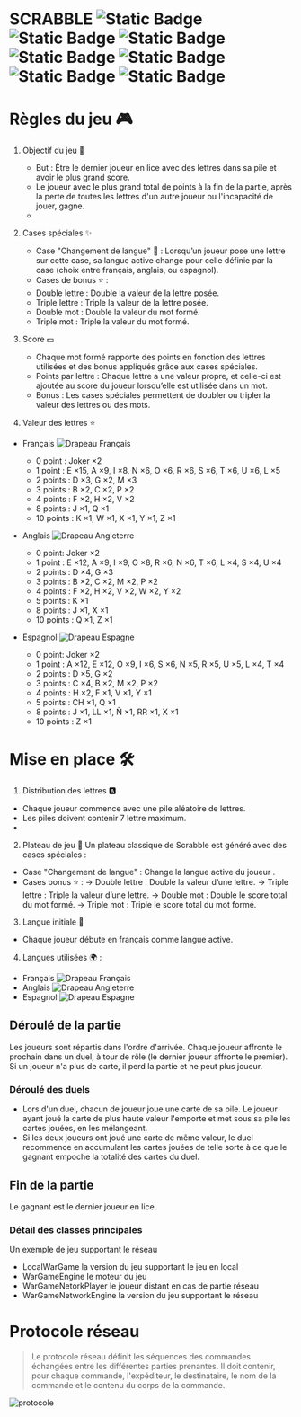 # SCRABBLE ![Static Badge](https://img.shields.io/badge/S-yellow) ![Static Badge](https://img.shields.io/badge/C-yellow) ![Static Badge](https://img.shields.io/badge/A-yellow) ![Static Badge](https://img.shields.io/badge/B-yellow) ![Static Badge](https://img.shields.io/badge/B-yellow) ![Static Badge](https://img.shields.io/badge/L-yellow) ![Static Badge](https://img.shields.io/badge/E-yellow)


# Règles du jeu 🎮
1. Objectif du jeu 🎯
    - But : Être le dernier joueur en lice avec des lettres dans sa pile et avoir le plus grand score.
    - Le joueur avec le plus grand total de points à la fin de la partie, après la perte de toutes les lettres d'un autre joueur ou l'incapacité de jouer, gagne.
    - 
2. Cases spéciales ✨
    - Case "Changement de langue" 🔄 : Lorsqu’un joueur pose une lettre sur cette case, sa langue active change pour celle définie par la case (choix entre français, anglais, ou espagnol).
    - Cases de bonus ⭐ :
    - Double lettre : Double la valeur de la lettre posée.
    - Triple lettre : Triple la valeur de la lettre posée.
    - Double mot : Double la valeur du mot formé.
    - Triple mot : Triple la valeur du mot formé.

3. Score 💵
    - Chaque mot formé rapporte des points en fonction des lettres utilisées et des bonus appliqués grâce aux cases spéciales.
    - Points par lettre : Chaque lettre a une valeur propre, et celle-ci est ajoutée au score du joueur lorsqu’elle est utilisée dans un mot.
    - Bonus : Les cases spéciales permettent de doubler ou tripler la valeur des lettres ou des mots.

4. Valeur des lettres ⭐

- Français ![Drapeau Français](https://upload.wikimedia.org/wikipedia/en/thumb/c/c3/Flag_of_France.svg/20px-Flag_of_France.svg.png)

    - 0 point : Joker ×2
    - 1 point : E ×15, A ×9, I ×8, N ×6, O ×6, R ×6, S ×6, T ×6, U ×6, L ×5
    - 2 points : D ×3, G ×2, M ×3
    - 3 points : B ×2, C ×2, P ×2
    - 4 points : F ×2, H ×2, V ×2
    - 8 points : J ×1, Q ×1
    - 10 points : K ×1, W ×1, X ×1, Y ×1, Z ×1

- Anglais ![Drapeau Angleterre](https://upload.wikimedia.org/wikipedia/en/thumb/b/be/Flag_of_England.svg/20px-Flag_of_England.svg.png)

    - 0 point: Joker ×2
    - 1 point : E ×12, A ×9, I ×9, O ×8, R ×6, N ×6, T ×6, L ×4, S ×4, U ×4
    - 2 points : D ×4, G ×3
    - 3 points : B ×2, C ×2, M ×2, P ×2
    - 4 points : F ×2, H ×2, V ×2, W ×2, Y ×2
    - 5 points : K ×1
    - 8 points : J ×1, X ×1
    - 10 points : Q ×1, Z ×1

- Espagnol ![Drapeau Espagne](https://upload.wikimedia.org/wikipedia/en/thumb/9/9a/Flag_of_Spain.svg/20px-Flag_of_Spain.svg.png)

    - 0 point: Joker ×2 
    - 1 point : A ×12, E ×12, O ×9, I ×6, S ×6, N ×5, R ×5, U ×5, L ×4, T ×4
    - 2 points : D ×5, G ×2
    - 3 points : C ×4, B ×2, M ×2, P ×2
    - 4 points : H ×2, F ×1, V ×1, Y ×1
    - 5 points : CH ×1, Q ×1
    - 8 points : J ×1, LL ×1, Ñ ×1, RR ×1, X ×1
    - 10 points : Z ×1

# Mise en place 🛠️
1. Distribution des lettres 🅰️
- Chaque joueur commence avec une pile aléatoire de lettres.
- Les piles doivent contenir 7 lettre maximum.
- 
2. Plateau de jeu 🎲
Un plateau classique de Scrabble est généré avec des cases spéciales :

- Case "Changement de langue" : Change la langue active du joueur .
- Cases bonus ⭐ :
    → Double lettre : Double la valeur d’une lettre.
    → Triple lettre : Triple la valeur d’une lettre.
    → Double mot : Double le score total du mot formé.
    → Triple mot : Triple le score total du mot formé.

3. Langue initiale 🥖
- Chaque joueur débute en français comme langue active.

4. Langues utilisées 🌍 :
- Français ![Drapeau Français](https://upload.wikimedia.org/wikipedia/en/thumb/c/c3/Flag_of_France.svg/20px-Flag_of_France.svg.png)
- Anglais ![Drapeau Angleterre](https://upload.wikimedia.org/wikipedia/en/thumb/b/be/Flag_of_England.svg/20px-Flag_of_England.svg.png)
- Espagnol ![Drapeau Espagne](https://upload.wikimedia.org/wikipedia/en/thumb/9/9a/Flag_of_Spain.svg/20px-Flag_of_Spain.svg.png)


## Déroulé de la partie

Les joueurs sont répartis dans l'ordre d'arrivée. Chaque joueur affronte le prochain dans un duel, à tour de rôle (le dernier joueur affronte le premier). Si un joueur n'a plus de carte, il perd la partie et ne peut plus joueur.

### Déroulé des duels

* Lors d'un duel, chacun de joueur joue une carte de sa pile. Le joueur ayant joué la carte de plus haute valeur l'emporte et met sous sa pile les cartes jouées, en les mélangeant.
* Si les deux joueurs ont joué une carte de même valeur, le duel recommence en accumulant les cartes jouées de telle sorte à ce que le gagnant empoche la totalité des cartes du duel.

## Fin de la partie

Le gagnant est le dernier joueur en lice.

### Détail des classes principales

Un exemple de jeu supportant le réseau

* LocalWarGame la version du jeu supportant le jeu en local
* WarGameEngine le moteur du jeu
* WarGameNetorkPlayer le joueur distant en cas de partie réseau
* WarGameNetworkEngine la version du jeu supportant le réseau


# Protocole réseau

> Le protocole réseau définit les séquences des commandes échangées entre les différentes parties prenantes. Il doit contenir, pour chaque commande, l'expéditeur, le destinataire, le nom de la commande et le contenu du corps de la commande.

![protocole](doc/protocle.png)


